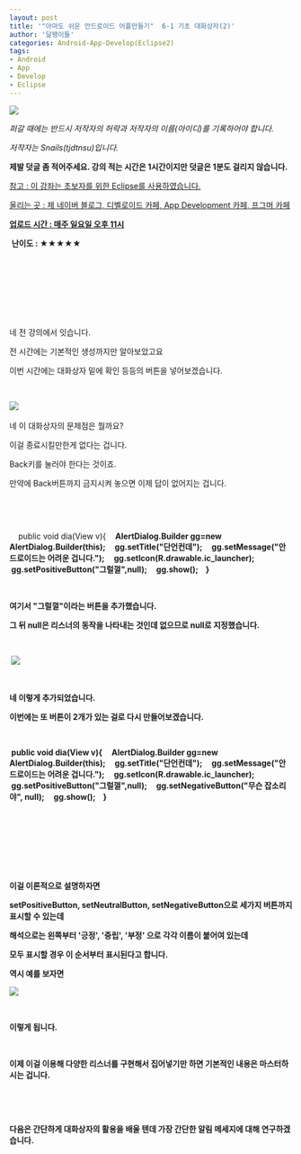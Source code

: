 ```yaml
---
layout: post
title: '"아마도 쉬운 안드로이드 어플만들기"  6-1 기초 대화상자(2)'
author: '달팽이들'
categories: Android-App-Develop(Eclipse2)
tags:
- Android
- App
- Develop
- Eclipse
---
```



<script> location.href='https://cafe.naver.com/develoid/306119' ; </script>

<p><img src="https://dthumb-phinf.pstatic.net/?src=%22http%3A%2F%2Fpostfiles3.naver.net%2F20130523_178%2Ftjdtnsu_1369283538974akCh1_JPEG%2Fand.jpg%3Ftype%3Dw2%22&amp;type=cafe_wa740"></p><p><i>퍼갈 때에는 반드시 저작자의 허락과 저작자의 이름(아이디)를 기록하어야 합니다.</i></p><p><i>저작자는 Snails(tjdtnsu)입니다.</i></p><p><strong>제발 덧글 좀 적어주세요. 강의 적는 시간은 1시간이지만 덧글은 1분도 걸리지 않습니다.</strong></p><p><u>참고 : 이 강좌는 초보자를 위한 Eclipse를 사용하였습니다.</u></p><p><u>올리는 곳 : 제 네이버 블로그, 디벨로이드 카페, App Development 카페, 프그머 카페</u></p><p><u><strong>업로드 시간 : 매주 일요일 오후 11시</strong></u><p></p><p>&nbsp;<strong>난이도 : ★★★★★</strong>&nbsp;</p><p></p><p></p><p>&nbsp;</p><p>&nbsp;</p><p>&nbsp;</p><p>&nbsp;</p><p>﻿네 전 강의에서 잇습니다.&nbsp;</p><p>전 시간에는 기본적인 생성까지만 알아보았고요&nbsp;</p><p>이번 시간에는 대화상자 밑에 확인 등등의 버튼을 넣어보겠습니다.&nbsp;</p><p>﻿</p><p><img src="https://dthumb-phinf.pstatic.net/?src=%22http%3A%2F%2Fpostfiles2.naver.net%2F20130913_33%2Ftjdtnsu_1379058970883nETKx_PNG%2F%25C1%25A6%25B8%25F1_%25BE%25F8%25C0%25BD.png%3Ftype%3Dw2%22&amp;type=cafe_wa740">&nbsp;</p><p>네 이 대화상자의 문제점은 뭘까요?&nbsp;</p><p>이걸 종료시킬만한게 없다는 겁니다.&nbsp;</p><p>Back키를 눌러야 한다는 것이죠.&nbsp;</p><p>만약에 Back버튼까지 금지시켜 놓으면 이제 답이 없어지는 겁니다.﻿&nbsp;</p><p>﻿&nbsp;</p><p>﻿&nbsp;</p><p>&nbsp;&nbsp;&nbsp; public void dia(View v){<b>&nbsp;&nbsp;&nbsp; &nbsp;AlertDialog.Builder gg=new AlertDialog.Builder(this);<b>&nbsp;&nbsp;&nbsp; &nbsp;gg.setTitle("단언컨데");<b>&nbsp;&nbsp;&nbsp; &nbsp;gg.setMessage("안드로이드는 어려운 겁니다.");<b>&nbsp;&nbsp;&nbsp; &nbsp;gg.setIcon(R.drawable.ic_launcher);<b>&nbsp;&nbsp;&nbsp; &nbsp;gg.setPositiveButton("그럴껄",null);<b>&nbsp;&nbsp;&nbsp; &nbsp;gg.show();<b>&nbsp;&nbsp;&nbsp; }&nbsp;</p><p>﻿&nbsp;</p><p>﻿여기서 "그럴껄"이라는 버튼을 추가했습니다.</p><p>그 뒤﻿&nbsp;null은 리스너의 동작을 나타내는 것인데 없으므로 null로 지정했습니다.&nbsp;</p><p>&nbsp;</p><p>﻿&nbsp;<img src="https://dthumb-phinf.pstatic.net/?src=%22http%3A%2F%2Fpostfiles5.naver.net%2F20130913_228%2Ftjdtnsu_1379059005369l9tSx_PNG%2F%25C1%25A6%25B8%25F1_%25BE%25F8%25C0%25BD.png%3Ftype%3Dw2%22&amp;type=cafe_wa740">&nbsp;</p><p>﻿&nbsp;</p><p>네 이렇게 추가되었습니다.﻿&nbsp;</p><p>이번에는 또 버튼이 2개가 있는 걸로 다시 만들어보겠습니다.&nbsp;</p><p>﻿&nbsp;</p><p>﻿&nbsp;public void dia(View v){<b>&nbsp;&nbsp;&nbsp; &nbsp;AlertDialog.Builder gg=new AlertDialog.Builder(this);<b>&nbsp;&nbsp;&nbsp; &nbsp;gg.setTitle("단언컨데");<b>&nbsp;&nbsp;&nbsp; &nbsp;gg.setMessage("안드로이드는 어려운 겁니다.");<b>&nbsp;&nbsp;&nbsp; &nbsp;gg.setIcon(R.drawable.ic_launcher);<b>&nbsp;&nbsp;&nbsp; &nbsp;gg.setPositiveButton("그럴껄",null);<b>&nbsp;&nbsp;&nbsp; &nbsp;gg.setNegativeButton("무슨 잡소리야", null);<b>&nbsp;&nbsp;&nbsp; &nbsp;gg.show();<b>&nbsp;&nbsp;&nbsp; }&nbsp;</p><p>﻿&nbsp;&nbsp;</p><p>&nbsp;</p><p>﻿&nbsp;</p><p>﻿&nbsp;</p><p>이걸 이론적으로 설명하자면&nbsp;</p><p>setPositiveButton, setNeutralButton, setNegativeButton으로 세가지 버튼까지 표시할 수 있는데&nbsp;</p><p>해석으로는 왼쪽부터 '긍정', '중립', '부정' 으로 각각 이름이 붙어여 있는데﻿﻿&nbsp;</p><p>모두 표시할 경우 이 순서부터 표시된다고 합니다.&nbsp;</p><p>역시 예를 보자면﻿&nbsp;</p><p><img src="https://dthumb-phinf.pstatic.net/?src=%22http%3A%2F%2Fpostfiles9.naver.net%2F20130913_296%2Ftjdtnsu_1379058953788fMGAJ_PNG%2F%25C1%25A6%25B8%25F1_%25BE%25F8%25C0%25BD.png%3Ftype%3Dw2%22&amp;type=cafe_wa740"></p><p>&nbsp;</p><p>﻿이렇게 됩니다.&nbsp;</p><p>&nbsp;</p><p>﻿이제 이걸 이용해 다양한 리스너를 구현해서 집어넣기만 하면&nbsp;기본적인 내용은 마스터하시는 겁니다.&nbsp;</p><p>﻿&nbsp;</p><p>&nbsp;</p><p>다음은 간단하게 대화상자의 활용을 배울 텐데 가장 간단한 알림 메세지에 대해 연구하겠습니다.﻿&nbsp;</p><p></p></p><p></p><p>&nbsp;</p><p>&nbsp;</p><p>&nbsp;</p><p></p>
